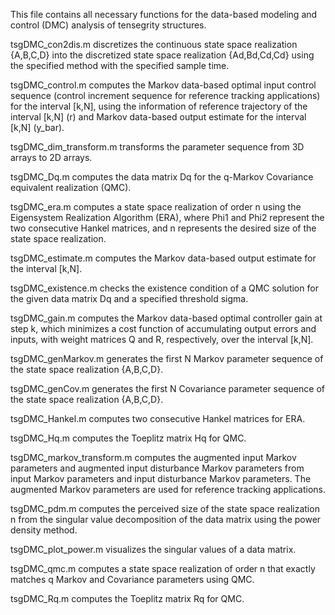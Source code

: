 This file contains all necessary functions for the data-based modeling and control (DMC) analysis of tensegrity structures. 

tsgDMC_con2dis.m discretizes the continuous state space realization {A,B,C,D} into the discretized state space realization {Ad,Bd,Cd,Cd} using the specified method with the specified sample time.

tsgDMC_control.m computes the Markov data-based optimal input control sequence (control increment sequence for reference tracking applications) for the interval [k,N], using the information of reference trajectory of the interval [k,N] (r) and Markov data-based output estimate for the interval [k,N] (y_bar).

tsgDMC_dim_transform.m transforms the parameter sequence from 3D arrays to 2D arrays.

tsgDMC_Dq.m computes the data matrix Dq for the q-Markov Covariance equivalent realization (QMC).

tsgDMC_era.m computes a state space realization of order n using the Eigensystem Realization Algorithm (ERA), where Phi1 and Phi2 represent the two consecutive Hankel matrices, and n represents the desired size of the state space realization.

tsgDMC_estimate.m computes the Markov data-based output estimate for the interval [k,N].

tsgDMC_existence.m checks the existence condition of a QMC solution for the given data matrix Dq and a specified threshold sigma.

tsgDMC_gain.m computes the Markov data-based optimal controller gain at step k, which minimizes a cost function of accumulating output errors and inputs, with weight matrices Q and R, respectively, over the interval [k,N].

tsgDMC_genMarkov.m generates the first N Markov parameter sequence of the state space realization {A,B,C,D}.

tsgDMC_genCov.m generates the first N Covariance parameter sequence of the state space realization {A,B,C,D}.

tsgDMC_Hankel.m computes two consecutive Hankel matrices for ERA.

tsgDMC_Hq.m computes the Toeplitz matrix Hq for QMC.

tsgDMC_markov_transform.m computes the augmented input Markov parameters and augmented input disturbance Markov parameters from input Markov parameters and input disturbance Markov parameters. The augmented Markov parameters are used for reference tracking applications.

tsgDMC_pdm.m computes the perceived size of the state space realization n from the singular value decomposition of the data matrix using the power density method.

tsgDMC_plot_power.m visualizes the singular values of a data matrix.

tsgDMC_qmc.m computes a state space realization of order n that exactly matches q Markov and Covariance parameters using QMC.

tsgDMC_Rq.m computes the Toeplitz matrix Rq for QMC.
